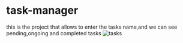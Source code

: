 # task-manager
this is the project that allows to enter the tasks name,and we can see pending,ongoing and completed tasks
![tasks](https://github.com/user-attachments/assets/1d3b8aed-a50c-41b8-8e49-78de9bc019c8)
